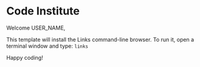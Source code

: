 # Code Institute

Welcome USER_NAME,

This template will install the Links command-line browser. To run it, open a terminal window and type: `links`

Happy coding!

